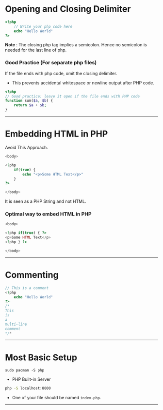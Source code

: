 # Opening and Closing Delimiter
``` php
<?php
	// Write your php code here
	echo "Hello World"
?>
```
**Note** : The closing php tag implies a semicolon. Hence no semicolon is needed for the last line of php.
### Good Practice (For separate php files)
If the file ends with php code, omit the closing delimiter.
- This prevents accidental whitespace or newline output after PHP code.
``` php
<?php
// Good practice: leave it open if the file ends with PHP code
function sum($a, $b) {
    return $a + $b;
}
```

---
# Embedding HTML in PHP
Avoid This Approach.
``` php
<body>

<?php
	if(true) {
		echo "<p>Some HTML Text</p>"
	}
?>

</body>
```
It is seen as a PHP String and not HTML.

### Optimal way to embed HTML in PHP
``` php
<body>

<?php if(true) { ?>
<p>Some HTML Text</p>
<?php } ?>

</body>
```

---
# Commenting
``` php
// This is a comment
<?php
	echo "Hello World"
?>
/*
This
is
a
multi-line
comment
*/*
```

---
# Most Basic Setup
``` shell
sudo pacman -S php
```

- PHP Built-in Server
``` bash
php -S localhost:8000
```

- One of your file should be named `index.php`.

---

